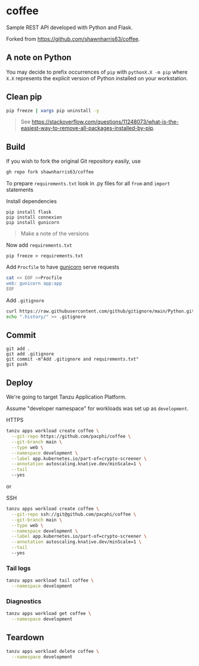 # coffee

Sample REST API developed with Python and Flask.

Forked from https://github.com/shawnharris63/coffee.


## A note on Python

You may decide to prefix occurrences of `pip` with `pythonX.X -m pip` where `X.X` represents the explicit version of Python installed on your workstation.

## Clean pip

```bash
pip freeze | xargs pip uninstall -y
```
> See https://stackoverflow.com/questions/11248073/what-is-the-easiest-way-to-remove-all-packages-installed-by-pip.



## Build

If you wish to fork the original Git repository easily, use

```bash
gh repo fork shawnharris63/coffee
```

To prepare `requirements.txt` look in .py files for all `from` and `import` statements

Install dependencies

```
pip install flask
pip install connexion
pip install gunicorn
```
> Make a note of the versions


Now add `requirements.txt`

```
pip freeze > requirements.txt
```

Add `Procfile` to have [gunicorn](https://gunicorn.org/) serve requests

```bash
cat << EOF >>Procfile
web: gunicorn app:app
EOF
```

Add `.gitignore`

```bash
curl https://raw.githubusercontent.com/github/gitignore/main/Python.gitignore > .gitignore
echo ".history/" >> .gitignore
```


## Commit

```
git add .
git add .gitignore
git commit -m"Add .gitignore and requirements.txt"
git push
```

## Deploy

We're going to target Tanzu Application Platform.

Assume "developer namespace" for workloads was set up as `development`.

HTTPS

```bash
tanzu apps workload create coffee \
  --git-repo https://github.com/pacphi/coffee \
  --git-branch main \
  --type web \
  --namespace development \
  --label app.kubernetes.io/part-of=crypto-screener \
  --annotation autoscaling.knative.dev/minScale=1 \
  --tail
  --yes
```

or

SSH

```bash
tanzu apps workload create coffee \
  --git-repo ssh://git@github.com/pacphi/coffee \
  --git-branch main \
  --type web \
  --namespace development \
  --label app.kubernetes.io/part-of=crypto-screener \
  --annotation autoscaling.knative.dev/minScale=1 \
  --tail
  --yes
```

### Tail logs

```bash
tanzu apps workload tail coffee \
  --namespace development
```

### Diagnostics

```bash
tanzu apps workload get coffee \
  --namespace development
```

## Teardown

```bash
tanzu apps workload delete coffee \
  --namespace development
```
